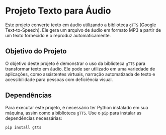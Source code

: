 # Projeto Texto para Áudio

Este projeto converte texto em áudio utilizando a biblioteca `gTTS` (Google Text-to-Speech). Ele gera um arquivo de áudio em formato MP3 a partir de um texto fornecido e o reproduz automaticamente.

## Objetivo do Projeto

O objetivo deste projeto é demonstrar o uso da biblioteca `gTTS` para transformar texto em áudio. Ele pode ser utilizado em uma variedade de aplicações, como assistentes virtuais, narração automatizada de texto e acessibilidade para pessoas com deficiência visual.

## Dependências

Para executar este projeto, é necessário ter Python instalado em sua máquina, assim como a biblioteca `gTTS`. Use o `pip` para instalar as dependências necessárias:

```bash
pip install gtts